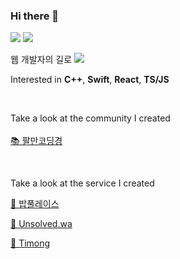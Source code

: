 ### Hi there 👋

<p>
<a href="https://mjcoding.tistory.com" target="_blank"><img src="https://img.shields.io/badge/tistory-FE642E?style=flat-square&logo=Tistory&logoColor=white%22"/></a>
<a href="https://mjcoding.tistory.com" target="_blank"><img src="https://img.shields.io/badge/tistory-6E6E6E?style=flat-square&logo=GoogleGlogoColor=white%22"/></a>
</p>
  
  
<p>
웹 개발자의 길로 <a href="https://mjcoding.tistory.com" target="_blank"><img src="https://img.shields.io/badge/RUN-000000?style=flat-square&logo=AngellistGlogoColor=yellow%22"/></a>
</p>

Interested in **C++**, **Swift**, **React**, **TS/JS**

<br>

Take a look at the community I created
<br>
<br>
[📚 팔만코딩경](https://80000coding.oopy.io)

<br>

Take a look at the service I created
<br>

[🍚 밥풀레이스](https://babplace.heyinsa.kr)
  
[🧩 Unsolved.wa](https://babplace.heyinsa.kr](https://chrome.google.com/webstore/detail/unsolvedwa/dgikgakkhcapbjbccbgpajlgjocmeddj?hl=ko))
  
[📅 Timong](https://timong.heyinsa.kr)

<br>
  

<!--
**1997MJ/1997MJ** is a ✨ _special_ ✨ repository because its `README.md` (this file) appears on your GitHub profile.

Here are some ideas to get you started:

- 🔭 I’m currently working on ...
- 🌱 I’m currently learning ...
- 👯 I’m looking to collaborate on ...
- 🤔 I’m looking for help with ...
- 💬 Ask me about ...
- 📫 How to reach me: ...
- 😄 Pronouns: ...
- ⚡ Fun fact: ...
-->
